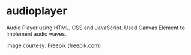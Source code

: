 # audioplayer

Audio Player using HTML, CSS and JavaScript.
Used Canvas Element to Implement audio waves.

image courtesy: Freepik (freepik.com)
